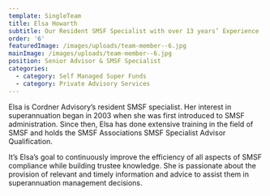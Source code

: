 ```yaml
---
template: SingleTeam
title: Elsa Howarth
subtitle: Our Resident SMSF Specialist with over 13 years’ Experience
order: '6'
featuredImage: /images/uploads/team-member--6.jpg
mainImage: /images/uploads/team-member--6.jpg
position: Senior Advisor & SMSF Specialist
categories:
  - category: Self Managed Super Funds
  - category: Private Advisory Services
---
```

Elsa is Cordner Advisory’s resident SMSF specialist. Her interest in superannuation began in 2003 when she was first introduced to SMSF administration. Since then, Elsa has done extensive training in the field of SMSF and holds the SMSF Associations SMSF Specialist Advisor Qualification.

It’s Elsa’s goal to continuously improve the efficiency of all aspects of SMSF compliance while building trustee knowledge. She is passionate about the provision of relevant and timely information and advice to assist them in superannuation management decisions.
